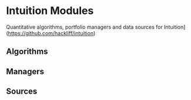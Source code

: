 Intuition Modules
=================

Quantitative algorithms, portfolio managers and data sources for Intuition](https://github.com/hackliff/intuition)


Algorithms
----------


Managers
--------


Sources
-------
